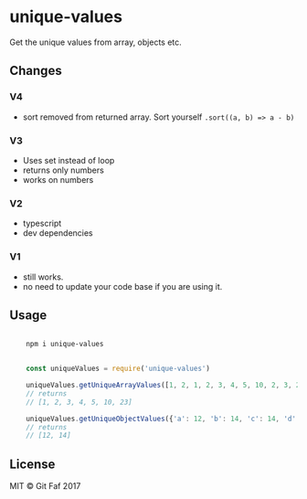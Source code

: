 # unique-values

Get the unique values from array, objects etc.

## Changes

### V4

- sort removed from returned array. Sort yourself `.sort((a, b) => a - b)`

### V3

- Uses set instead of loop
- returns only numbers
- works on numbers

### V2

- typescript
- dev dependencies

### V1

- still works.
- no need to update your code base if you are using it.

## Usage

```bash

    npm i unique-values

```

```javascript

    const uniqueValues = require('unique-values')

    uniqueValues.getUniqueArrayValues([1, 2, 1, 2, 3, 4, 5, 10, 2, 3, 2, 3, 23, 2])
    // returns
    // [1, 2, 3, 4, 5, 10, 23]

    uniqueValues.getUniqueObjectValues({'a': 12, 'b': 14, 'c': 14, 'd': 12})
    // returns
    // [12, 14]

```

## License

MIT &copy; Git Faf 2017
